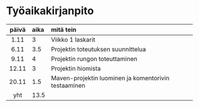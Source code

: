 
# Työaikakirjanpito

| päivä | aika | mitä tein  |
| :----:|:-----| :-----|
| 1.11  | 3    | Viikko 1 laskarit |
| 6.11  | 3.5  | Projektin toteutuksen suunnittelua |
| 9.11  | 4    | Projektin rungon toteuttaminen | 
| 12.11 | 3    | Projektin hiomista | 
| 20.11 | 1.5  | Maven-projektin luominen ja komentorivin testaaminen| 
| yht   | 13.5 | | 
